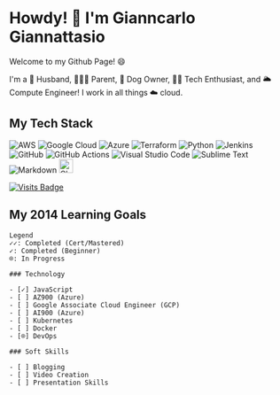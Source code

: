 # Howdy! :cowboy_hat_face: I'm Gianncarlo Giannattasio

Welcome to my Github Page! 😄

I'm a :couple: Husband, :family_man_woman_boy: Parent, :dog: Dog Owner, :technologist: Tech Enthusiast, and :sun_behind_large_cloud: Compute Engineer! I work in all things :cloud: cloud.

## My Tech Stack

![AWS](https://img.shields.io/badge/AWS-%23FF9900.svg?style=for-the-badge&logo=amazon-aws&logoColor=white)
![Google Cloud](https://img.shields.io/badge/GoogleCloud-%234285F4.svg?style=for-the-badge&logo=google-cloud&logoColor=white)
![Azure](https://img.shields.io/badge/azure-%230072C6.svg?style=for-the-badge&logo=microsoftazure&logoColor=white)
![Terraform](https://img.shields.io/badge/terraform-%235835CC.svg?style=for-the-badge&logo=terraform&logoColor=white)
![Python](https://img.shields.io/badge/python-3670A0?style=for-the-badge&logo=python&logoColor=ffdd54)
![Jenkins](https://img.shields.io/badge/jenkins-%232C5263.svg?style=for-the-badge&logo=jenkins&logoColor=white)
![GitHub](https://img.shields.io/badge/github-%23121011.svg?style=for-the-badge&logo=github&logoColor=white)
![GitHub Actions](https://img.shields.io/badge/github%20actions-%232671E5.svg?style=for-the-badge&logo=githubactions&logoColor=white)
![Visual Studio Code](https://img.shields.io/badge/Visual%20Studio%20Code-0078d7.svg?style=for-the-badge&logo=visual-studio-code&logoColor=white)
![Sublime Text](https://img.shields.io/badge/sublime_text-%23575757.svg?style=for-the-badge&logo=sublime-text&logoColor=important)
![Markdown](https://img.shields.io/badge/markdown-%23000000.svg?style=for-the-badge&logo=markdown&logoColor=white)
<a href="https://github.com/cloud-custodian/cloud-custodian"><img src="https://cloudcustodian.io/img/logo_capone_devex_cloud_custodian.svg" alt="Cloud Custodian" width="25px" height="25px"/></a>

<!-- Stats Section -->
[![Visits Badge](https://badges.pufler.dev/visits/GianncarloG/GianncarloG)](https://badges.pufler.dev)
<!-- [![Gianncarlo's GitHub stats](https://github-readme-stats.vercel.app/api?username=GianncarloG)](https://github.com/GianncarloG/github-readme-stats) -->
<!-- Where to reach me Section -->
<!--
**GianncarloG/GianncarloG** is a ✨ _special_ ✨ repository because its `README.md` (this file) appears on your GitHub profile.

Here are some ideas to get you started:

- 🔭 I’m currently working on ...
- 🌱 I’m currently learning ...
- 👯 I’m looking to collaborate on ...
- 🤔 I’m looking for help with ...
- 💬 Ask me about ...
- 📫 How to reach me: ...
- 😄 Pronouns: ...
- ⚡ Fun fact: ...
-->

<!-- 2014 Learning Goals -->
## My 2014 Learning Goals

```cli
Legend
✓✓: Completed (Cert/Mastered)
✓: Completed (Beginner)
⌾: In Progress
```

```cli
### Technology

- [✓] JavaScript
- [ ] AZ900 (Azure)
- [ ] Google Associate Cloud Engineer (GCP)
- [ ] AI900 (Azure)
- [ ] Kubernetes
- [ ] Docker
- [⌾] DevOps
```

```cli
### Soft Skills

- [ ] Blogging
- [ ] Video Creation
- [ ] Presentation Skills
```
